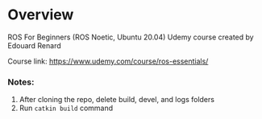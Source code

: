 # Overview
ROS For Beginners (ROS Noetic, Ubuntu 20.04) Udemy course created by Edouard Renard

Course link: https://www.udemy.com/course/ros-essentials/

### Notes:
1. After cloning the repo, delete build, devel, and logs folders
2. Run `catkin build` command

